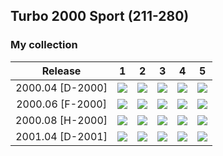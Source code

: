 ## Turbo 2000 Sport (211-280)

### My collection

|     Release      |                                                             1                                                              |                                                             2                                                              |                                                             3                                                              |                                                             4                                                              |                                                             5                                                              |
|:----------------:|:--------------------------------------------------------------------------------------------------------------------------:|:--------------------------------------------------------------------------------------------------------------------------:|:--------------------------------------------------------------------------------------------------------------------------:|:--------------------------------------------------------------------------------------------------------------------------:|:--------------------------------------------------------------------------------------------------------------------------:|
| 2000.04 [D-2000] |           [<img src='thumbnails/outer/2000_04{D-2000}[5]/1.5.png'>](thumbnails/outer/2000_04{D-2000}[5]/1.5.png)           |           [<img src='thumbnails/outer/2000_04{D-2000}[5]/2.5.png'>](thumbnails/outer/2000_04{D-2000}[5]/2.5.png)           |           [<img src='thumbnails/outer/2000_04{D-2000}[5]/3.5.png'>](thumbnails/outer/2000_04{D-2000}[5]/3.5.png)           |           [<img src='thumbnails/outer/2000_04{D-2000}[5]/4.5.png'>](thumbnails/outer/2000_04{D-2000}[5]/4.5.png)           |           [<img src='thumbnails/outer/2000_04{D-2000}[5]/5.5.png'>](thumbnails/outer/2000_04{D-2000}[5]/5.5.png)           |
| 2000.06 [F-2000] |           [<img src='thumbnails/outer/2000_06{F-2000}[5]/1.5.png'>](thumbnails/outer/2000_06{F-2000}[5]/1.5.png)           |           [<img src='thumbnails/outer/2000_06{F-2000}[5]/2.5.png'>](thumbnails/outer/2000_06{F-2000}[5]/2.5.png)           |           [<img src='thumbnails/outer/2000_06{F-2000}[5]/3.5.png'>](thumbnails/outer/2000_06{F-2000}[5]/3.5.png)           |           [<img src='thumbnails/outer/2000_06{F-2000}[5]/4.5.png'>](thumbnails/outer/2000_06{F-2000}[5]/4.5.png)           |           [<img src='thumbnails/outer/2000_06{F-2000}[5]/5.5.png'>](thumbnails/outer/2000_06{F-2000}[5]/5.5.png)           |
| 2000.08 [H-2000] | [<img src='/collection/gum_wrappers/kent/turbo//missed_outer.png'>](/collection/gum_wrappers/kent/turbo//missed_outer.png) | [<img src='/collection/gum_wrappers/kent/turbo//missed_outer.png'>](/collection/gum_wrappers/kent/turbo//missed_outer.png) | [<img src='/collection/gum_wrappers/kent/turbo//missed_outer.png'>](/collection/gum_wrappers/kent/turbo//missed_outer.png) |           [<img src='thumbnails/outer/2000_08{H-2000}[5]/4.5.png'>](thumbnails/outer/2000_08{H-2000}[5]/4.5.png)           | [<img src='/collection/gum_wrappers/kent/turbo//missed_outer.png'>](/collection/gum_wrappers/kent/turbo//missed_outer.png) |
| 2001.04 [D-2001] |           [<img src='thumbnails/outer/2001_04{D-2001}[5]/1.5.png'>](thumbnails/outer/2001_04{D-2001}[5]/1.5.png)           | [<img src='/collection/gum_wrappers/kent/turbo//missed_outer.png'>](/collection/gum_wrappers/kent/turbo//missed_outer.png) |           [<img src='thumbnails/outer/2001_04{D-2001}[5]/3.5.png'>](thumbnails/outer/2001_04{D-2001}[5]/3.5.png)           | [<img src='/collection/gum_wrappers/kent/turbo//missed_outer.png'>](/collection/gum_wrappers/kent/turbo//missed_outer.png) |           [<img src='thumbnails/outer/2001_04{D-2001}[5]/5.5.png'>](thumbnails/outer/2001_04{D-2001}[5]/5.5.png)           |

<span style="display: inline-block;">
	<a href='thumbnails/inner/211.5.png' title=''><img src='thumbnails/inner/211.5.png' alt=''></a>
</span>
<span style="display: inline-block;">
	<a href='thumbnails/inner/212.5.png' title=''><img src='thumbnails/inner/212.5.png' alt=''></a>
</span>
<span style="display: inline-block;">
	<a href='thumbnails/inner/213.5.png' title=''><img src='thumbnails/inner/213.5.png' alt=''></a>
</span>
<span style="display: inline-block;">
	<a href='thumbnails/inner/214.4.png' title=''><img src='thumbnails/inner/214.4.png' alt=''></a>
</span>
<span style="display: inline-block;">
	<a href='thumbnails/inner/215.5.png' title=''><img src='thumbnails/inner/215.5.png' alt=''></a>
</span>
<span style="display: inline-block;">
	<a href='thumbnails/inner/216.5.png' title=''><img src='thumbnails/inner/216.5.png' alt=''></a>
</span>
<span style="display: inline-block;">
	<a href='thumbnails/inner/217.5.png' title=''><img src='thumbnails/inner/217.5.png' alt=''></a>
</span>
<span style="display: inline-block;">
	<a href='thumbnails/inner/218.5.png' title=''><img src='thumbnails/inner/218.5.png' alt=''></a>
</span>
<span style="display: inline-block;">
	<a href='thumbnails/inner/219.4.png' title=''><img src='thumbnails/inner/219.4.png' alt=''></a>
</span>
<span style="display: inline-block;">
	<a href='thumbnails/inner/220.5.png' title=''><img src='thumbnails/inner/220.5.png' alt=''></a>
</span>
<span style="display: inline-block;">
	<a href='thumbnails/inner/221.5.png' title=''><img src='thumbnails/inner/221.5.png' alt=''></a>
</span>
<span style="display: inline-block;">
	<a href='thumbnails/inner/222.5.png' title=''><img src='thumbnails/inner/222.5.png' alt=''></a>
</span>
<span style="display: inline-block;">
	<a href='thumbnails/inner/223.5.png' title=''><img src='thumbnails/inner/223.5.png' alt=''></a>
</span>
<span style="display: inline-block;">
	<a href='thumbnails/inner/224.5.png' title=''><img src='thumbnails/inner/224.5.png' alt=''></a>
</span>
<span style="display: inline-block;">
	<a href='thumbnails/inner/225.5.png' title=''><img src='thumbnails/inner/225.5.png' alt=''></a>
</span>
<span style="display: inline-block;">
	<a href='thumbnails/inner/226.5.png' title=''><img src='thumbnails/inner/226.5.png' alt=''></a>
</span>
<span style="display: inline-block;">
	<a href='thumbnails/inner/227.5.png' title=''><img src='thumbnails/inner/227.5.png' alt=''></a>
</span>
<span style="display: inline-block;">
	<a href='thumbnails/inner/228.5.png' title=''><img src='thumbnails/inner/228.5.png' alt=''></a>
</span>
<span style="display: inline-block;">
	<a href='thumbnails/inner/229.5.png' title=''><img src='thumbnails/inner/229.5.png' alt=''></a>
</span>
<span style="display: inline-block;">
	<a href='thumbnails/inner/230.5.png' title=''><img src='thumbnails/inner/230.5.png' alt=''></a>
</span>
<span style="display: inline-block;">
	<a href='thumbnails/inner/231.5.png' title=''><img src='thumbnails/inner/231.5.png' alt=''></a>
</span>
<span style="display: inline-block;">
	<a href='thumbnails/inner/232.5.png' title=''><img src='thumbnails/inner/232.5.png' alt=''></a>
</span>
<span style="display: inline-block;">
	<a href='thumbnails/inner/233.5.png' title=''><img src='thumbnails/inner/233.5.png' alt=''></a>
</span>
<span style="display: inline-block;">
	<a href='thumbnails/inner/234.5.png' title=''><img src='thumbnails/inner/234.5.png' alt=''></a>
</span>
<span style="display: inline-block;">
	<a href='thumbnails/inner/235.5.png' title=''><img src='thumbnails/inner/235.5.png' alt=''></a>
</span>
<span style="display: inline-block;">
	<a href='thumbnails/inner/236.5.png' title=''><img src='thumbnails/inner/236.5.png' alt=''></a>
</span>
<span style="display: inline-block;">
	<a href='thumbnails/inner/237.5.png' title=''><img src='thumbnails/inner/237.5.png' alt=''></a>
</span>
<span style="display: inline-block;">
	<a href='thumbnails/inner/238.5.png' title=''><img src='thumbnails/inner/238.5.png' alt=''></a>
</span>
<span style="display: inline-block;">
	<a href='thumbnails/inner/239.5.png' title=''><img src='thumbnails/inner/239.5.png' alt=''></a>
</span>
<span style="display: inline-block;">
	<a href='thumbnails/inner/240.5.png' title=''><img src='thumbnails/inner/240.5.png' alt=''></a>
</span>
<span style="display: inline-block;">
	<a href='thumbnails/inner/241.5.png' title=''><img src='thumbnails/inner/241.5.png' alt=''></a>
</span>
<span style="display: inline-block;">
	<a href='thumbnails/inner/242.5.png' title=''><img src='thumbnails/inner/242.5.png' alt=''></a>
</span>
<span style="display: inline-block;">
	<a href='thumbnails/inner/243.5.png' title=''><img src='thumbnails/inner/243.5.png' alt=''></a>
</span>
<span style="display: inline-block;">
	<a href='thumbnails/inner/244.5.png' title=''><img src='thumbnails/inner/244.5.png' alt=''></a>
</span>
<span style="display: inline-block;">
	<a href='thumbnails/inner/245.5.png' title=''><img src='thumbnails/inner/245.5.png' alt=''></a>
</span>
<span style="display: inline-block;">
	<a href='thumbnails/inner/246.5.png' title=''><img src='thumbnails/inner/246.5.png' alt=''></a>
</span>
<span style="display: inline-block;">
	<a href='thumbnails/inner/247.5.png' title=''><img src='thumbnails/inner/247.5.png' alt=''></a>
</span>
<span style="display: inline-block;">
	<a href='thumbnails/inner/248.5.png' title=''><img src='thumbnails/inner/248.5.png' alt=''></a>
</span>
<span style="display: inline-block;">
	<a href='thumbnails/inner/249.5.png' title=''><img src='thumbnails/inner/249.5.png' alt=''></a>
</span>
<span style="display: inline-block;">
	<a href='thumbnails/inner/250.5.png' title=''><img src='thumbnails/inner/250.5.png' alt=''></a>
</span>
<span style="display: inline-block;">
	<a href='thumbnails/inner/251.5.png' title=''><img src='thumbnails/inner/251.5.png' alt=''></a>
</span>
<span style="display: inline-block;">
	<a href='thumbnails/inner/252.5.png' title=''><img src='thumbnails/inner/252.5.png' alt=''></a>
</span>
<span style="display: inline-block;">
	<a href='thumbnails/inner/253.5.png' title=''><img src='thumbnails/inner/253.5.png' alt=''></a>
</span>
<span style="display: inline-block;">
	<a href='thumbnails/inner/254.5.png' title=''><img src='thumbnails/inner/254.5.png' alt=''></a>
</span>
<span style="display: inline-block;">
	<a href='thumbnails/inner/255.5.png' title=''><img src='thumbnails/inner/255.5.png' alt=''></a>
</span>
<span style="display: inline-block;">
	<a href='thumbnails/inner/256.5.png' title=''><img src='thumbnails/inner/256.5.png' alt=''></a>
</span>
<span style="display: inline-block;">
	<a href='thumbnails/inner/257.5.png' title=''><img src='thumbnails/inner/257.5.png' alt=''></a>
</span>
<span style="display: inline-block;">
	<a href='thumbnails/inner/258.5.png' title=''><img src='thumbnails/inner/258.5.png' alt=''></a>
</span>
<span style="display: inline-block;">
	<a href='thumbnails/inner/259.5.png' title=''><img src='thumbnails/inner/259.5.png' alt=''></a>
</span>
<span style="display: inline-block;">
	<a href='thumbnails/inner/260.5.png' title=''><img src='thumbnails/inner/260.5.png' alt=''></a>
</span>
<span style="display: inline-block;">
	<a href='thumbnails/inner/261.5.png' title=''><img src='thumbnails/inner/261.5.png' alt=''></a>
</span>
<span style="display: inline-block;">
	<a href='thumbnails/inner/262.5.png' title=''><img src='thumbnails/inner/262.5.png' alt=''></a>
</span>
<span style="display: inline-block;">
	<a href='thumbnails/inner/263.5.png' title=''><img src='thumbnails/inner/263.5.png' alt=''></a>
</span>
<span style="display: inline-block;">
	<a href='thumbnails/inner/264.4.png' title=''><img src='thumbnails/inner/264.4.png' alt=''></a>
</span>
<span style="display: inline-block;">
	<a href='thumbnails/inner/265.5.png' title=''><img src='thumbnails/inner/265.5.png' alt=''></a>
</span>
<span style="display: inline-block;">
	<a href='thumbnails/inner/266.5.png' title=''><img src='thumbnails/inner/266.5.png' alt=''></a>
</span>
<span style="display: inline-block;">
	<a href='thumbnails/inner/267.5.png' title=''><img src='thumbnails/inner/267.5.png' alt=''></a>
</span>
<span style="display: inline-block;">
	<a href='thumbnails/inner/268.5.png' title=''><img src='thumbnails/inner/268.5.png' alt=''></a>
</span>
<span style="display: inline-block;">
	<a href='thumbnails/inner/269.5.png' title=''><img src='thumbnails/inner/269.5.png' alt=''></a>
</span>
<span style="display: inline-block;">
	<a href='thumbnails/inner/270.5.png' title=''><img src='thumbnails/inner/270.5.png' alt=''></a>
</span>
<span style="display: inline-block;">
	<a href='thumbnails/inner/271.4.png' title=''><img src='thumbnails/inner/271.4.png' alt=''></a>
</span>
<span style="display: inline-block;">
	<a href='thumbnails/inner/272.4.png' title=''><img src='thumbnails/inner/272.4.png' alt=''></a>
</span>
<span style="display: inline-block;">
	<a href='thumbnails/inner/273.5.png' title=''><img src='thumbnails/inner/273.5.png' alt=''></a>
</span>
<span style="display: inline-block;">
	<a href='thumbnails/inner/274.5.png' title=''><img src='thumbnails/inner/274.5.png' alt=''></a>
</span>
<span style="display: inline-block;">
	<a href='thumbnails/inner/275.5.png' title=''><img src='thumbnails/inner/275.5.png' alt=''></a>
</span>
<span style="display: inline-block;">
	<a href='thumbnails/inner/276.5.png' title=''><img src='thumbnails/inner/276.5.png' alt=''></a>
</span>
<span style="display: inline-block;">
	<a href='thumbnails/inner/277.5.png' title=''><img src='thumbnails/inner/277.5.png' alt=''></a>
</span>
<span style="display: inline-block;">
	<a href='thumbnails/inner/278.5.png' title=''><img src='thumbnails/inner/278.5.png' alt=''></a>
</span>
<span style="display: inline-block;">
	<a href='thumbnails/inner/279.5.png' title=''><img src='thumbnails/inner/279.5.png' alt=''></a>
</span>
<span style="display: inline-block;">
	<a href='thumbnails/inner/280.5.png' title=''><img src='thumbnails/inner/280.5.png' alt=''></a>
</span>

